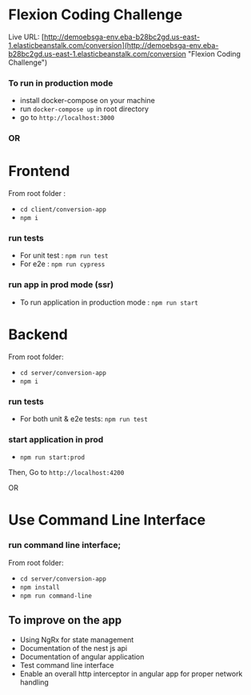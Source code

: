 # Flexion Coding Challenge
Live URL: [http://demoebsga-env.eba-b28bc2gd.us-east-1.elasticbeanstalk.com/conversion](http://demoebsga-env.eba-b28bc2gd.us-east-1.elasticbeanstalk.com/conversion "Flexion Coding Challenge")

### To run in production mode
* install docker-compose on your machine
* run `docker-compose up` in root directory
* go to `http://localhost:3000`


### OR

# Frontend
From root folder  :
* `cd client/conversion-app`
* `npm i`
### run tests
* For unit test : `npm run test`
* For e2e : `npm run cypress`
### run app in prod mode (ssr)
* To run application in production mode : `npm run start`


# Backend
From root folder:
* `cd server/conversion-app`
* `npm i`
### run tests
* For both unit & e2e tests: `npm run test`
### start application in prod
* `npm run start:prod`

Then,
Go to `http://localhost:4200`

OR 

# Use Command Line Interface
### run command line interface;
From root folder:
* `cd server/conversion-app`
* `npm install`
* `npm run command-line`


## To improve on the app

* Using NgRx for state management 
* Documentation of the nest js api
* Documentation of angular application
* Test command line interface
* Enable an overall http interceptor in angular app for proper network handling


